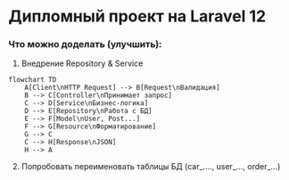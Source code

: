 # Дипломный проект на Laravel 12

### Что можно доделать (улучшить):

1. Внедрение Repository & Service

```mermaid
flowchart TD
    A[Client\nHTTP Request] --> B[Request\nВалидация]
    B --> C[Controller\nПринимает запрос]
    C --> D[Service\nБизнес-логика]
    D --> E[Repository\nРабота с БД]
    E --> F[Model\nUser, Post...]
    F --> G[Resource\nФорматирование]
    G --> C
    C --> H[Response\nJSON]
    H --> A
```

2. Попробовать переименовать таблицы БД (car_...., user_..., order_...)


